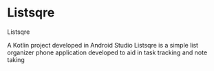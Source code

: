 # Listsqre
Listsqre

A Kotlin project developed in Android Studio
Listsqre is a simple list organizer phone application developed to aid in task tracking and note taking
